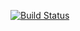 [![Build Status](https://secure.travis-ci.org/6/blurry_search.coffee.png?branch=master)](http://travis-ci.org/6/blurry_search.coffee)
